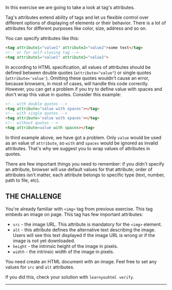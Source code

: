 In this exercise we are going to take a look at tag's attributes.

Tag's attributes extend ability of tags and let us flexible control over different options of displaying of elements or their behavior. There is a lot of attributes for different purposes like color, size, address and so on.

You can specify attributes like this:

```html
<tag attribute1="value1" attribute2="value2">some text</tag>
<!-- or for self-closing tag -->
<tag attribute1="value1" attribute2="value2">
```

In according to HTML specification, all values of attributes should be defined between double quotes (`attribute="value"`) or single quotes (`attribute='value'`). Omitting these quotes wouldn't cause an error, because browsers, in most of cases, will handle this code correctly. However, you can get a problem if you try to define value with spaces and don't wrap this value in quotes. Consider this example:

```html
<!-- with double quotes -->
<tag attribute="value with spaces"></tag>
<!-- with single quotes -->
<tag attribute='value with spaces'></tag>
<!-- without quotes -->
<tag attribute=value with spaces></tag>
```

In third example above, we have got a problem. Only `value` would be used as an value of `attribute`, so `with` and `spaces` would be ignored as invalid attributes. That's why we suggest you to wrap values of attributes in quotes.

There are few important things you need to remember: if you didn't specify an attribute, browser will use default values for that attribute; order of attributes isn't matter, each attribute belongs to specific type (text, number, path to file, etc).

## THE CHALLENGE

You're already familiar with `<img>` tag from previous exercise. This tag embeds an image on page. This tag has few important attributes:

* `src` - the image URL. This attribute is mandatory for the `<img>` element.
* `alt` - this attribute defines the alternative text describing the image. Users will see this text displayed if the image URL is wrong or if the image is not yet downloaded.
* `height` - the intrinsic height of the image in pixels.
* `width` - the intrinsic width of the image in pixels.

You need create an HTML document with an image. Feel free to set any values for `src` and `alt` attributes.

If you did this, check your solution with `learnyouhtml verify`.

---

